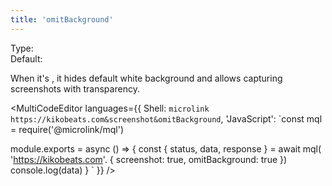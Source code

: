 ```yaml
---
title: 'omitBackground'
--- 
```


Type: <Type children='<boolean>'/><br/>
Default: <Type children='false'/>



When it's <Type children='true'/>, it hides default white background and allows capturing screenshots with transparency.

<MultiCodeEditor languages={{
  Shell: `microlink https://kikobeats.com&screenshot&omitBackground`,
  'JavaScript': `const mql = require('@microlink/mql')
 
module.exports = async () => {
  const { status, data, response } = await mql(
    'https://kikobeats.com'. { 
      screenshot: true,
      omitBackground: true
  })
  console.log(data)
}
  `
  }} 
/>
